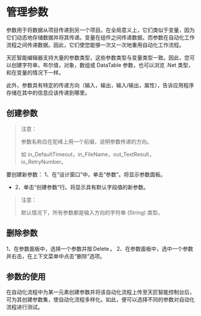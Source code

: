 # 管理参数 
参数用于将数据从项目传递到另一个项目。在全局意义上，它们类似于变量，因为它们动态地存储数据并将其传递。变量在组件之间传递数据，而参数在自动化工作流程之间传递数据。因此，它们使您能够一次又一次地重用自动化工作流程。 

天匠智能编辑器支持大量的参数类型，这些参数类型与变量类型一致。因此，您可以创建字符串，布尔值，对象，数组或 DataTable 参数，也可以浏览 .Net 类型，和在变量的情况下一样。 

此外，参数具有特定的传递方向（输入，输出，输入/输出，属性），告诉应用程序存储在其中的信息应该传递到哪里。

## 创建参数 
>注意： 
> 
>参数名称应在驼峰上用一个前缀，说明参数传递的方向。 
> 
>如 in_DefaultTimeout，in_FileName，out_TextResult，io_RetryNumber。

要创建新参数： 
1、在“设计窗口”中，单击“参数”。将显示参数面板。  
* 2、单击“创建参数”行。将显示具有默认字段值的新参数。 
  
>注意：   
> 
>默认情况下，所有参数都是输入方向的字符串 (String) 类型。  

## 删除参数 
1、在参数面板中，选择一个参数并按 Delete 。 
2、在参数面板中，选中一个参数并右击，在上下文菜单中点击“删除”选项。 
  
## 参数的使用 
在自动化流程中为某一元素创建参数并将该自动化流程上传至天匠智能控制台后，可为其创建参数集，使自动化流程多样化。如此，便可以选择不同的参数对自动化流程进行测试。 
